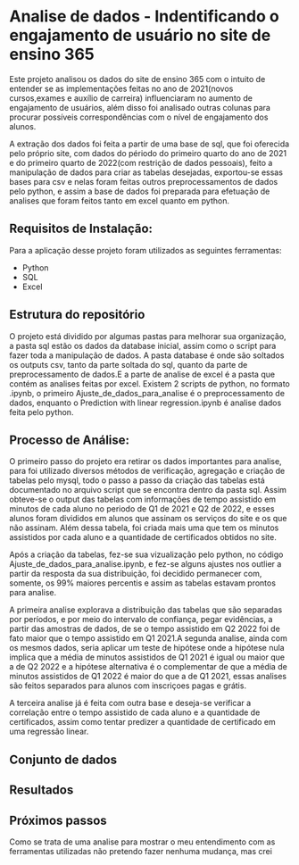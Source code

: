 # Analise de dados - Indentificando o engajamento de usuário no site de ensino 365

Este projeto analisou os dados do site de ensino 365 com o intuito de entender se as implementações feitas no ano de 2021(novos cursos,exames e auxílio de carreira) influenciaram no aumento de engajamento de usuários, além disso foi analisado outras colunas para procurar possíveis correspondências com o nível de engajamento dos alunos.

A extração dos dados foi feita a partir de uma base de sql, que foi oferecida pelo próprio site, com dados do périodo do primeiro quarto do ano de 2021 e do primeiro quarto de 2022(com restrição de dados pessoais), feito a manipulação de dados para criar as tabelas desejadas, exportou-se essas bases para csv e nelas foram feitas outros preprocessamentos de dados pelo python, e assim a base de dados foi preparada para efetuação de analises que foram feitos tanto em excel quanto em python.
 
## Requisitos de Instalação:
Para a aplicação desse projeto foram utilizados as seguintes ferramentas:
* Python
* SQL
* Excel

## Estrutura do repositório
O projeto está dividido por algumas pastas para melhorar sua organização, a pasta sql estão os dados da database inicial, assim como o script para fazer toda a manipulação de dados. A pasta database é onde são soltados os outputs csv, tanto da parte soltada do sql, quanto da parte de preprocessamento de dados.E a parte de analise de excel é a pasta que contém as analises feitas por excel. Existem 2 scripts de python, no formato .ipynb, o primeiro Ajuste_de_dados_para_analise é o preprocessamento de dados, enquanto o Prediction with linear regression.ipynb é analise dados feita pelo python.

## Processo de Análise:

O primeiro passo do projeto era retirar os dados importantes para analise, para foi utilizado diversos métodos de verificação, agregação e criação de tabelas pelo mysql, todo o passo a passo da criação das tabelas está documentado no arquivo script que se encontra dentro da pasta sql. Assim obteve-se o output das tabelas com informações de tempo assistido em minutos de cada aluno no periodo de Q1 de 2021 e Q2 de 2022, e esses alunos foram divididos em alunos que assinam os serviços do site e os que não assinam. Além dessa tabela, foi criada mais uma que tem os minutos assistidos por cada aluno e a quantidade de certificados obtidos no site.

Após a criação da tabelas, fez-se sua vizualização pelo python, no código Ajuste_de_dados_para_analise.ipynb, e fez-se alguns ajustes nos outlier a partir da resposta da sua distribuição, foi decidido permanecer com, somente, os  99% maiores percentis e assim as tabelas estavam prontos para analise.

A primeira analise explorava a distribuição das tabelas que são separadas por períodos, e por meio do intervalo de confiança, pegar evidências, a partir das amostras de dados, de se o tempo assistido em Q2 2022 foi de fato maior que o tempo assistido em Q1 2021.A segunda analise, ainda com os mesmos dados, seria aplicar um teste de hipótese onde a hipótese nula implica que a média de minutos assistidos de Q1 2021 é igual ou maior que a de Q2 2022 e a hipótese alternativa é o complementar de que  a média de minutos assistidos de Q1 2022 é maior do que a de Q1 2021, essas analises são feitos separados para alunos com inscriçoes pagas e grátis.

A terceira analise já é feita com outra base e deseja-se verificar a correlação entre o tempo assistido de cada aluno e a quantidade de certificados, assim como tentar predizer a quantidade de certificado em uma regressão linear.

## Conjunto de dados

## Resultados

## Próximos passos

Como se trata de uma analise para mostrar o meu entendimento com as ferramentas utilizadas não pretendo fazer nenhuma mudança, mas crei

